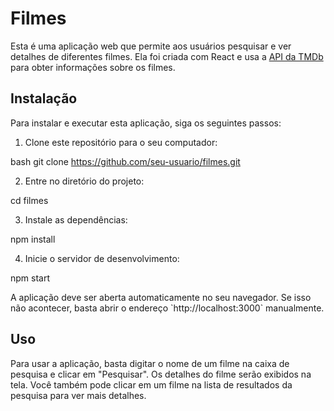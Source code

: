 # Filmes

Esta é uma aplicação web que permite aos usuários pesquisar e ver detalhes de diferentes filmes. Ela foi criada com React e usa a [API da TMDb](https://www.themoviedb.org/) para obter informações sobre os filmes.

## Instalação

Para instalar e executar esta aplicação, siga os seguintes passos:

1. Clone este repositório para o seu computador:

bash
git clone https://github.com/seu-usuario/filmes.git

2. Entre no diretório do projeto:

cd filmes

3. Instale as dependências:

npm install

4. Inicie o servidor de desenvolvimento:

npm start

A aplicação deve ser aberta automaticamente no seu navegador. Se isso não acontecer, basta abrir o endereço \`http://localhost:3000\` manualmente.

## Uso

Para usar a aplicação, basta digitar o nome de um filme na caixa de pesquisa e clicar em "Pesquisar". Os detalhes do filme serão exibidos na tela. Você também pode clicar em um filme na lista de resultados da pesquisa para ver mais detalhes.
